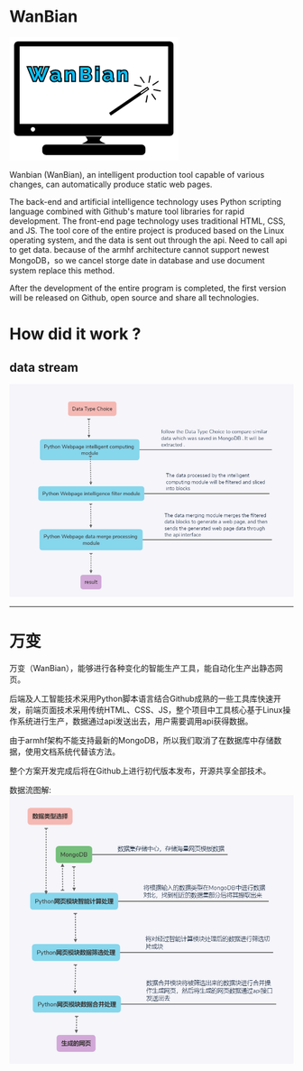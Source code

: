 ﻿# WanBian

![Logo](images/logo.png)

Wanbian (WanBian), an intelligent production tool capable of various changes, can automatically produce static web pages.

The back-end and artificial intelligence technology uses Python scripting language combined with Github's mature tool libraries for rapid development. The front-end page technology uses traditional HTML, CSS, and JS. The tool core of the entire project is produced based on the Linux operating system, and the data is sent out through the api. Need to call api to get data.
because of the armhf architecture cannot support newest MongoDB，so we cancel storge date in database and use document system replace this method.

After the development of the entire program is completed, the first version will be released on Github, open source and share all technologies.

# How did it work ?

## data stream
![技术栈数据流及操作任务](images/DataStream_en.png)


-------
# 万变

万变（WanBian），能够进行各种变化的智能生产工具，能自动化生产出静态网页。

后端及人工智能技术采用Python脚本语言结合Github成熟的一些工具库快速开发，前端页面技术采用传统HTML、CSS、JS，整个项目中工具核心基于Linux操作系统进行生产，数据通过api发送出去，用户需要调用api获得数据。

由于armhf架构不能支持最新的MongoDB，所以我们取消了在数据库中存储数据，使用文档系统代替该方法。

整个方案开发完成后将在Github上进行初代版本发布，开源共享全部技术。

数据流图解:<br>
![技术栈数据流及操作任务](images/DataStream_zh.png)

